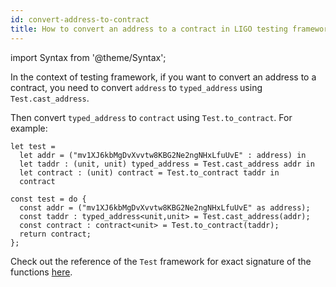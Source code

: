 ```yaml
---
id: convert-address-to-contract
title: How to convert an address to a contract in LIGO testing framework ?
---
```


import Syntax from '@theme/Syntax';

In the context of testing framework,
if you want to convert an address to a contract,
you need to convert `address` to `typed_address` using `Test.cast_address`.

Then convert `typed_address` to `contract` using
`Test.to_contract`. For example:

<Syntax syntax="cameligo">

```cameligo test-ligo group=addr2contract
let test =
  let addr = ("mv1XJ6kbMgDvXvvtw8KBG2Ne2ngNHxLfuUvE" : address) in
  let taddr : (unit, unit) typed_address = Test.cast_address addr in
  let contract : (unit) contract = Test.to_contract taddr in
  contract
```

</Syntax>

<Syntax syntax="jsligo">

```jsligo test-ligo group=addr2contract
const test = do {
  const addr = ("mv1XJ6kbMgDvXvvtw8KBG2Ne2ngNHxLfuUvE" as address);
  const taddr : typed_address<unit,unit> = Test.cast_address(addr);
  const contract : contract<unit> = Test.to_contract(taddr);
  return contract;
};
```

</Syntax>

Check out the reference of the `Test` framework for exact signature of the functions [here](../reference/test.md).

<!-- updated use of entry -->
